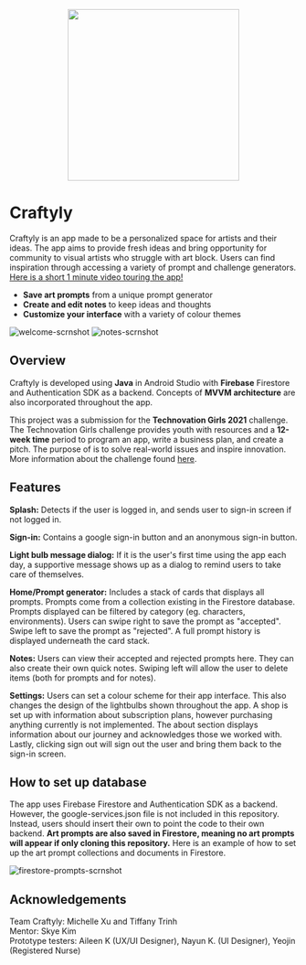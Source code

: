 <p align="center">
<img src='https://user-images.githubusercontent.com/96635277/159149311-8016f6ad-13ae-4f76-9758-62ed5c253610.png' width="300" height="300">
</p>

# Craftyly 

Craftyly is an app made to be a personalized space for artists and their ideas. The app aims to provide fresh ideas and bring opportunity for community to visual artists who struggle with art block. Users can find inspiration through accessing a variety of prompt and challenge generators. 
[Here is a short 1 minute video touring the app!](https://youtu.be/BBWoRHR6wrU)
* **Save art prompts** from a unique prompt generator
* **Create and edit notes** to keep ideas and thoughts
* **Customize your interface** with a variety of colour themes  


![welcome-scrnshot](https://user-images.githubusercontent.com/96635277/159149422-b20dbf1c-7625-46b7-8f69-9b385461267e.png) ![notes-scrnshot](https://user-images.githubusercontent.com/96635277/159149414-bb2a2c08-c7cd-445f-a5ee-d0091d133d96.png) 


## Overview
Craftyly is developed using **Java** in Android Studio with **Firebase** Firestore and Authentication SDK as a backend. Concepts of **MVVM architecture** are also incorporated throughout the app.

This project was a submission for the **Technovation Girls 2021** challenge. The Technovation Girls challenge provides youth with resources and a **12-week time** period to program an app, write a business plan, and create a pitch. The purpose of is to solve real-world issues and inspire innovation.
More information about the challenge found [here](https://technovationchallenge.org/).

## Features
**Splash:**
Detects if the user is logged in, and sends user to sign-in screen if not logged in.

**Sign-in:**
Contains a google sign-in button and an anonymous sign-in button. 

**Light bulb message dialog:**
If it is the user's first time using the app each day, a supportive message shows up
 as a dialog to remind users to take care of themselves.

**Home/Prompt generator:**
Includes a stack of cards that displays all prompts. Prompts come from a collection existing in
 the Firestore database. Prompts displayed can be filtered by category (eg. characters, environments).
  Users can swipe right to save the prompt as "accepted". Swipe left to save the prompt as "rejected". 
  A full prompt history is displayed underneath the card stack.

**Notes:**
Users can view their accepted and rejected prompts here. They can also create their own quick notes. 
Swiping left will allow the user to delete items (both for prompts and for notes).

**Settings:**
Users can set a colour scheme for their app interface. This also changes 
the design of the lightbulbs shown throughout the app.
A shop is set up with information about subscription plans, however purchasing anything 
currently is not implemented.
The about section displays information about our journey and acknowledges those we worked with.
Lastly, clicking sign out will sign out the user and bring them back to the sign-in screen.

## How to set up database
The app uses Firebase Firestore and Authentication SDK as a backend. However, the google-services.json file is not included in this repository. Instead, users should insert their own to point the code to their own backend. 
**Art prompts are also saved in Firestore, meaning no art prompts will appear if only cloning this repository.**
Here is an example of how to set up the art prompt collections and documents in Firestore. 

![firestore-prompts-scrnshot](https://user-images.githubusercontent.com/96635277/159149080-abe4c372-0edf-46fa-92a4-7a608e9f168b.png)

## Acknowledgements
Team Craftyly: Michelle Xu and Tiffany Trinh  
Mentor: Skye Kim  
Prototype testers: Aileen K (UX/UI Designer), Nayun K. (UI Designer), Yeojin (Registered Nurse)  
